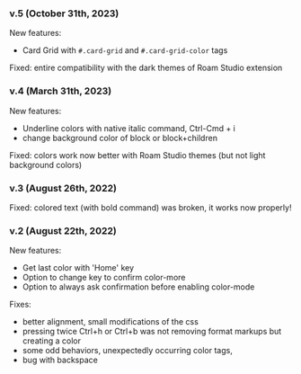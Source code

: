 ### v.5 (October 31th, 2023)
New features:
- Card Grid with `#.card-grid` and `#.card-grid-color` tags

Fixed: entire compatibility with the dark themes of Roam Studio extension

### v.4 (March 31th, 2023)
New features:
 - Underline colors with native italic command, Ctrl-Cmd + i
 - change background color of block or block+children
 
 Fixed: colors work now better with Roam Studio themes (but not light background colors)

### v.3 (August 26th, 2022)
 Fixed: colored text (with bold command) was broken, it works now properly!

### v.2 (August 22th, 2022)

New features:
  - Get last color with 'Home' key
  - Option to change key to confirm color-more
  - Option to always ask confirmation before enabling color-mode

Fixes:
  - better alignment, small modifications of the css
  - pressing twice Ctrl+h or Ctrl+b was not removing format markups but creating a color
  - some odd behaviors, unexpectedly occurring color tags,
  - bug with backspace

